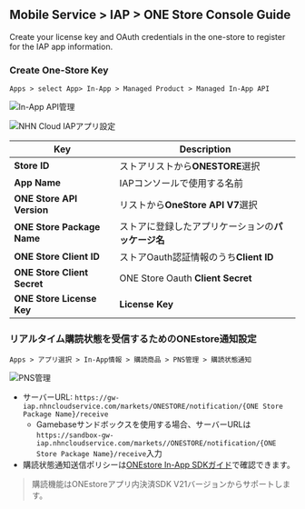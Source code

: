 ## Mobile Service > IAP > ONE Store Console Guide

Create your license key and OAuth credentials in the one-store to register for the IAP app information.

### Create One-Store Key
```
Apps > select App> In-App > Managed Product > Managed In-App API
```

![In-App API管理](https://kr1-api-object-storage.nhncloudservice.com/v1/AUTH_2acdfabf4efe4efc8a04c00b348110c9/cdn_origin/prod_iap/console_onestore/onestore_console_01.png)

![NHN Cloud IAPアプリ設定](https://kr1-api-object-storage.nhncloudservice.com/v1/AUTH_2acdfabf4efe4efc8a04c00b348110c9/cdn_origin/prod_iap/console_onestore/onestore_iap_console_02.png)

| Key                     | Description                       |
|-------------------------|-----------------------------------|
| **Store ID**                | ストアリストから**ONESTORE**選択           |
| **App Name**                | IAPコンソールで使用する名前                    |
| **ONE Store API Version**   | リストから**OneStore API V7**選択        |
| **ONE Store Package Name**  | ストアに登録したアプリケーションの**パッケージ名**           |
| **ONE Store Client ID**     | ストアOauth認証情報のうち**Client ID**     |
| **ONE Store Client Secret** | ONE Store Oauth **Client Secret** |
| **ONE Store License Key**   | **License Key**                     |


### リアルタイム購読状態を受信するためのONEstore通知設定

```
Apps > アプリ選択 > In-App情報 > 購読商品 > PNS管理 > 購読状態通知
```

![PNS管理](https://kr1-api-object-storage.nhncloudservice.com/v1/AUTH_2acdfabf4efe4efc8a04c00b348110c9/cdn_origin/prod_iap/console_onestore/onestore_console_03.png)

- サーバーURL: `https://gw-iap.nhncloudservice.com/markets/ONESTORE/notification/{ONE Store Package Name}/receive`
    - Gamebaseサンドボックスを使用する場合、サーバーURLは`https://sandbox-gw-iap.nhncloudservice.com/markets//ONESTORE/notification/{ONE Store Package Name}/receive`入力
- 購読状態通知送信ポリシーは[ONEstore In-App SDKガイド](https://onestore-dev.gitbook.io/dev/eng/tools/tools/v21/pns)で確認できます。

> 購読機能はONEstoreアプリ内決済SDK V21バージョンからサポートします。
